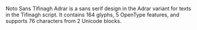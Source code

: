 Noto Sans Tifinagh Adrar is a sans serif design in the Adrar variant for texts in the Tifinagh script. It contains 164 glyphs, 5 OpenType features, and supports 76 characters from 2 Unicode blocks.